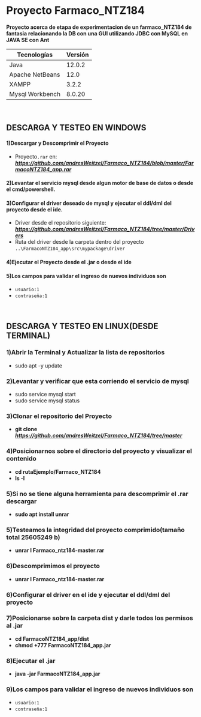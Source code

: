 # Proyecto Farmaco_NTZ184

 **Proyecto acerca de etapa de experimentacion de un farmaco_NTZ184 de fantasia relacionando la DB con una GUI utilizando JDBC con MySQL en JAVA SE con Ant**

| Tecnologías | Versión |
| ------------- | ------------- |
| Java |   12.0.2 |
| Apache NetBeans |  12.0 |
| XAMPP | 3.2.2  |
| Mysql Workbench | 8.0.20  |

</br>

## DESCARGA Y TESTEO EN WINDOWS

#### 1)Descargar y Descomprimir el Proyecto
 * Proyecto`.rar` en: ***https://github.com/andresWeitzel/Farmaco_NTZ184/blob/master/FarmacoNTZ184_app.rar***

#### 2)Levantar el servicio mysql desde algun motor de base de datos o desde el cmd/powershell.

#### 3)Configurar el driver deseado de mysql  y ejecutar el ddl/dml del proyecto  desde el ide.
* Driver desde el repositorio siguiente: ***https://github.com/andresWeitzel/Farmaco_NTZ184/tree/master/Drivers*** 
* Ruta del driver desde la carpeta dentro del proyecto  `..\FarmacoNTZ184_app\src\mypackage\driver`

#### 4)Ejecutar el Proyecto desde el .jar  o desde el ide

#### 5)Los campos para validar el ingreso de nuevos individuos son
* `usuario:1`
* `contraseña:1`

</br>


## DESCARGA Y TESTEO EN LINUX(DESDE TERMINAL)

### 1)Abrir la Terminal y Actualizar la lista de repositorios
* sudo apt -y update

### 2)Levantar y verificar que esta corriendo el servicio de mysql
* sudo service mysql start
* sudo service mysql status

### 3)Clonar el repositorio del Proyecto
* **git clone** ***https://github.com/andresWeitzel/Farmaco_NTZ184/tree/master***


### 4)Posicionarnos sobre el directorio del proyecto y visualizar el contenido
* **cd rutaEjemplo/Farmaco_NTZ184**
* **ls -l**

### 5)Si no se tiene alguna herramienta para descomprimir el .rar descargar
* **sudo apt install unrar**

### 5)Testeamos la integridad del proyecto comprimido(tamaño total 25605249 b)
* **unrar l Farmaco_ntz184-master.rar**

### 6)Descomprimimos el proyecto
* **unrar l Farmaco_ntz184-master.rar**

### 6)Configurar el driver en el ide y ejecutar el ddl/dml del proyecto

### 7)Posicionarse sobre la carpeta dist y darle todos los permisos al .jar
* **cd FarmacoNTZ184_app/dist**
* **chmod +777 FarmacoNTZ184_app.jar**

### 8)Ejecutar el .jar
* **java -jar FarmacoNTZ184_app.jar**

### 9)Los campos para validar el ingreso de nuevos individuos son
* `usuario:1`
* `contraseña:1`
